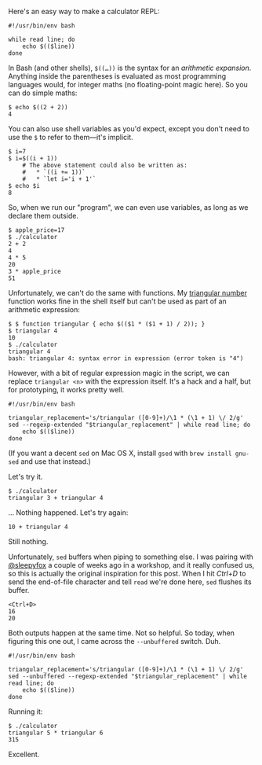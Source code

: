 Here's an easy way to make a calculator REPL:

    #!/usr/bin/env bash

    while read line; do
        echo $(($line))
    done

In Bash (and other shells), `$((…))` is the syntax for an *arithmetic expansion*. Anything inside the parentheses is evaluated as most programming languages would, for integer maths (no floating-point magic here). So you can do simple maths:

    $ echo $((2 + 2))
    4

You can also use shell variables as you'd expect, except you don't need to use the `$` to refer to them—it's implicit.

    $ i=7
    $ i=$((i + 1))
        # The above statement could also be written as:
        #   * `((i += 1))`
        #   * `let i='i + 1'`
    $ echo $i
    8

So, when we run our "program", we can even use variables, as long as we declare them outside.

    $ apple_price=17
    $ ./calculator
    2 + 2
    4
    4 * 5
    20
    3 * apple_price
    51

Unfortunately, we can't do the same with functions. My [triangular number][Triangular number] function works fine in the shell itself but can't be used as part of an arithmetic expression:

    $ $ function triangular { echo $(($1 * ($1 + 1) / 2)); }
    $ triangular 4
    10
    $ ./calculator
    triangular 4
    bash: triangular 4: syntax error in expression (error token is "4")

However, with a bit of regular expression magic in the script, we can replace `triangular <n>` with the expression itself. It's a hack and a half, but for prototyping, it works pretty well.

    #!/usr/bin/env bash

    triangular_replacement='s/triangular ([0-9]+)/\1 * (\1 + 1) \/ 2/g'
    sed --regexp-extended "$triangular_replacement" | while read line; do
        echo $(($line))
    done

(If you want a decent `sed` on Mac OS X, install `gsed` with `brew install gnu-sed` and use that instead.)

Let's try it.

    $ ./calculator
    triangular 3 + triangular 4

… Nothing happened. Let's try again:

    10 + triangular 4

Still nothing.

Unfortunately, `sed` buffers when piping to something else. I was pairing with [@sleepyfox][] a couple of weeks ago in a workshop, and it really confused us, so this is actually the original inspiration for this post. When I hit *Ctrl+D* to send the end-of-file character and tell `read` we're done here, `sed` flushes its buffer.

    <Ctrl+D>
    16
    20

Both outputs happen at the same time. Not so helpful. So today, when figuring this one out, I came across the `--unbuffered` switch. Duh.

    #!/usr/bin/env bash

    triangular_replacement='s/triangular ([0-9]+)/\1 * (\1 + 1) \/ 2/g'
    sed --unbuffered --regexp-extended "$triangular_replacement" | while read line; do
        echo $(($line))
    done

Running it:

    $ ./calculator
    triangular 5 * triangular 6
    315

Excellent.

[Triangular number]: https://en.wikipedia.org/wiki/Triangular_number
[@sleepyfox]: https://twitter.com/sleepyfox
